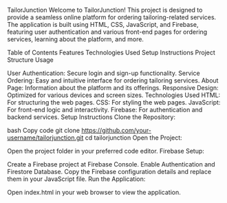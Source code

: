 
TailorJunction
Welcome to TailorJunction! This project is designed to provide a seamless online platform for ordering tailoring-related services. The application is built using HTML, CSS, JavaScript, and Firebase, featuring user authentication and various front-end pages for ordering services, learning about the platform, and more.

Table of Contents
Features
Technologies Used
Setup Instructions
Project Structure
Usage

User Authentication: Secure login and sign-up functionality.
Service Ordering: Easy and intuitive interface for ordering tailoring services.
About Page: Information about the platform and its offerings.
Responsive Design: Optimized for various devices and screen sizes.
Technologies Used
HTML: For structuring the web pages.
CSS: For styling the web pages.
JavaScript: For front-end logic and interactivity.
Firebase: For authentication and backend services.
Setup Instructions
Clone the Repository:

bash
Copy code
git clone https://github.com/your-username/tailorjunction.git
cd tailorjunction
Open the Project:

Open the project folder in your preferred code editor.
Firebase Setup:

Create a Firebase project at Firebase Console.
Enable Authentication and Firestore Database.
Copy the Firebase configuration details and replace them in your JavaScript file.
Run the Application:

Open index.html in your web browser to view the application.
